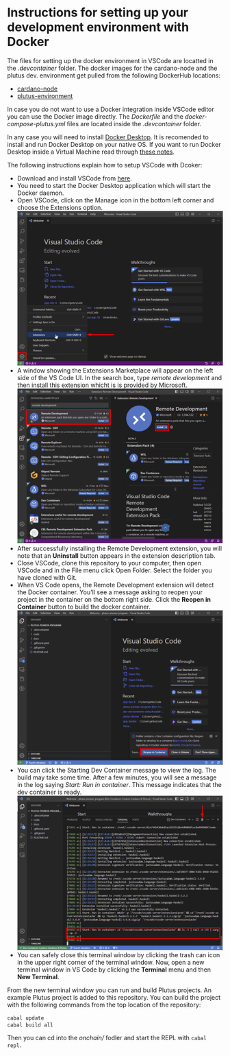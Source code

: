 
# Instructions for setting up your development environment with Docker  

The files for setting up the docker environment in VSCode are locatted in the *.devcontainer* folder. The docker images for the cardano-node and the plutus dev. environment get pulled from the following DockerHub locations: 
* [cardano-node](https://hub.docker.com/r/inputoutput/cardano-node) 
* [plutus-environment](https://hub.docker.com/r/robertinoiog/kenya_course) 

In case you do not want to use a Docker integration inside VSCode editor you can use the Docker image directly. The *Dockerfile* and the *docker-compose-plutus.yml* files are located inside the *.devcontainer* folder. 

In any case you will need to install [Docker Desktop](https://docs.docker.com/get-docker/). It is recomended to install and run Docker Desktop on your native OS. If you want to run Docker Desktop inside a Virtual Machine read through [these notes](https://docs.docker.com/desktop/vm-vdi/). 

The following instructions explain how to setup VSCode with Dcoker:
* Download and install VSCode from [here](https://code.visualstudio.com/). 
* You need to start the Docker Desktop application which will start the Docker daemon. 
* Open VSCode, click on the Manage icon in the bottom left corner and choose the Extensions option. 
![alt text](https://github.com/LukaKurnjek/plutus-dev-env/blob/main/images/dokcer-vscode/extensions-button.PNG) 
* A window showing the Extensions Marketplace will appear on the left side of the VS Code UI. In the search box, type *remote development* and then install this extension whicht is is provided by Microsoft. 
![alt text](https://github.com/LukaKurnjek/plutus-dev-env/blob/main/images/dokcer-vscode/remote-development.PNG) 
* After successfully installing the Remote Development extension, you will note that an **Uninstall** button appears in the extension description tab. 
* Close VSCode, clone this repository to your computer, then open VSCode and in the File menu click Open Folder. Select the folder you have cloned with Git. 
* When VS Code opens, the Remote Development extension will detect the Docker container. You'll see a message asking to reopen your project in the container on the bottom right side. Click the **Reopen in Container** button to build the docker container. 
![alt text](https://github.com/LukaKurnjek/plutus-dev-env/blob/main/images/dokcer-vscode/reopen-in-container.PNG) 
* You can click the Starting Dev Container message to view the log. The build may take some time. After a few minutes, you will see a message in the log saying *Start: Run in container*. This message indicates that the dev container is ready. 
![alt text](https://github.com/LukaKurnjek/plutus-dev-env/blob/main/images/dokcer-vscode/console-log.PNG) 
* You can safely close this terminal window by clicking the trash can icon in the upper right corner of the terminal window. Now, open a new terminal window in VS Code by clicking the **Terminal** menu and then **New Terminal**. 

From the new terminal window you can run and build Plutus projects. An example Plutus project is added to this repository. You can build the project with the following commands from the top location of the repository: 
```console
cabal update
cabal build all
```

Then you can cd into the *onchain/* fodler and start the REPL with `cabal repl`. 